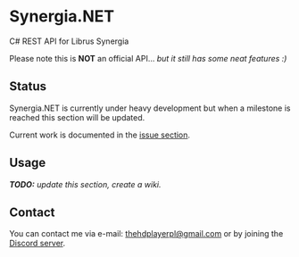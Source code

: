# Synergia.NET
C# REST API for Librus Synergia

Please note this is **NOT** an official API...
*but it still has some neat features :)*
## Status
Synergia.NET is currently under heavy development but when a milestone is reached this section will be updated.

Current work is documented in the [issue section](https://github.com/Frioo/Synergia.NET/issues).
## Usage
***TODO:*** *update this section, create a wiki.*
## Contact
You can contact me via e-mail: thehdplayerpl@gmail.com or by joining the [Discord server](https://discord.gg/rerWTpc).
